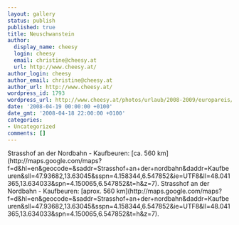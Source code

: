 ```yaml
---
layout: gallery
status: publish
published: true
title: Neuschwanstein
author:
  display_name: cheesy
  login: cheesy
  email: christine@cheesy.at
  url: http://www.cheesy.at/
author_login: cheesy
author_email: christine@cheesy.at
author_url: http://www.cheesy.at/
wordpress_id: 1793
wordpress_url: http://www.cheesy.at/photos/urlaub/2008-2009/europareis/2008-04-19-neuschwanstein/
date: '2008-04-19 00:00:00 +0100'
date_gmt: '2008-04-18 22:00:00 +0100'
categories:
- Uncategorized
comments: []
---
```

<!--:de-->Strasshof an der Nordbahn - Kaufbeuren: [ca. 560 km](http://maps.google.com/maps?f=d&hl=en&geocode=&saddr=Strasshof+an+der+nordbahn&daddr=Kaufbeuren&sll=47.93682,13.63045&sspn=4.158344,6.547852&ie=UTF8&ll=48.041365,13.634033&spn=4.150065,6.547852&t=h&z=7).
<!--:--><!--:en-->Strasshof an der Nordbahn - Kaufbeuren: [aprox. 560 km](http://maps.google.com/maps?f=d&hl=en&geocode=&saddr=Strasshof+an+der+nordbahn&daddr=Kaufbeuren&sll=47.93682,13.63045&sspn=4.158344,6.547852&ie=UTF8&ll=48.041365,13.634033&spn=4.150065,6.547852&t=h&z=7).
<!--:-->
